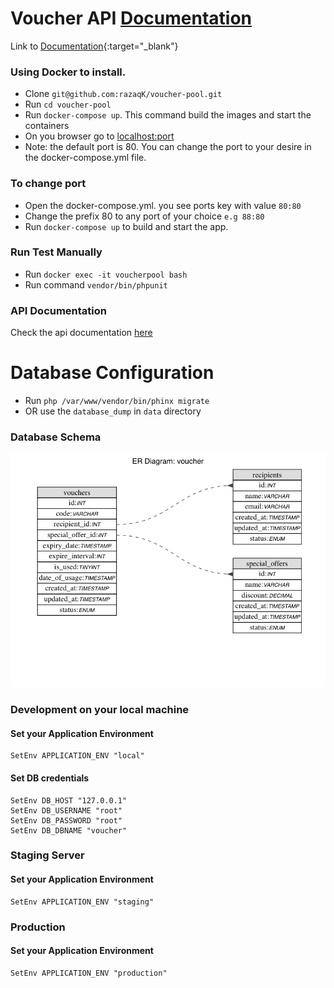 # Voucher API [Documentation](https://documenter.getpostman.com/view/1419985/RWToQdhZ)
Link to [Documentation](https://documenter.getpostman.com/view/1419985/RWToQdhZ){:target="_blank"}
### Using Docker to install.
 - Clone `git@github.com:razaqK/voucher-pool.git`
 - Run `cd voucher-pool`
 - Run `docker-compose up`. This command build the images and start the containers
 - On you browser go to [localhost:port](http://127.0.0.1)
 - Note: the default port is 80. You can change the port to your desire in the docker-compose.yml file.

### To change port
 - Open the docker-compose.yml. you see ports key with value `80:80` 
 - Change the prefix 80 to any port of your choice `e.g 88:80`
 - Run `docker-compose up` to build and start the app.
 
### Run Test Manually
 - Run `docker exec -it voucherpool bash`
 - Run command `vendor/bin/phpunit` 
 
### API Documentation
Check the api documentation [here](https://documenter.getpostman.com/view/1419985/RWToQdhZ)

# Database Configuration
 - Run `php /var/www/vendor/bin/phinx migrate`
 - OR use the `database_dump` in `data` directory

### Database Schema
![alt database schema](https://raw.githubusercontent.com/razaqk/voucher-pool/master/data/voucher.png)

### Development on your local machine

#### Set your Application Environment

```
SetEnv APPLICATION_ENV "local"
```

#### Set DB credentials

```
SetEnv DB_HOST "127.0.0.1"
SetEnv DB_USERNAME "root"
SetEnv DB_PASSWORD "root"
SetEnv DB_DBNAME "voucher"
```

### Staging Server

#### Set your Application Environment

```
SetEnv APPLICATION_ENV "staging"
```

### Production

#### Set your Application Environment

```
SetEnv APPLICATION_ENV "production"
```
